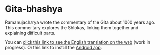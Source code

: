 # Gita-bhashya

Ramanujacharya wrote the commentary of the Gita about 1000 years ago.
This commentary explores the Shlokas, linking them together and explaining
difficult parts.

You can [click this link to see the English translation on the web](https://rapalearning.com/life-and-liberty/ACover.html)
(work in progress).
Or this link to install the [Android app](https://play.google.com/store/apps/details?id=com.gita.sudeep.gitahtml).
